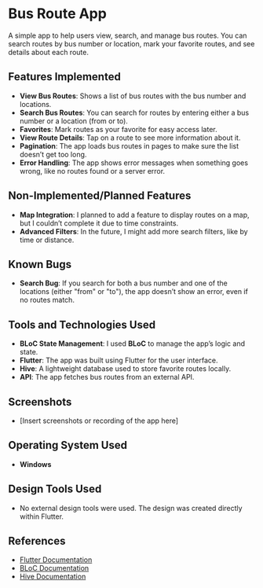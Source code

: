 # Bus Route App

A simple app to help users view, search, and manage bus routes. You can search routes by bus number or location, mark your favorite routes, and see details about each route.

## Features Implemented
- **View Bus Routes**: Shows a list of bus routes with the bus number and locations.
- **Search Bus Routes**: You can search for routes by entering either a bus number or a location (from or to).
- **Favorites**: Mark routes as your favorite for easy access later.
- **View Route Details**: Tap on a route to see more information about it.
- **Pagination**: The app loads bus routes in pages to make sure the list doesn’t get too long.
- **Error Handling**: The app shows error messages when something goes wrong, like no routes found or a server error.

## Non-Implemented/Planned Features
- **Map Integration**: I planned to add a feature to display routes on a map, but I couldn’t complete it due to time constraints.
- **Advanced Filters**: In the future, I might add more search filters, like by time or distance.

## Known Bugs
- **Search Bug**: If you search for both a bus number and one of the locations (either "from" or "to"), the app doesn’t show an error, even if no routes match.


## Tools and Technologies Used
- **BLoC State Management**: I used **BLoC** to manage the app’s logic and state.
- **Flutter**: The app was built using Flutter for the user interface.
- **Hive**: A lightweight database used to store favorite routes locally.
- **API**: The app fetches bus routes from an external API.

## Screenshots
- [Insert screenshots or recording of the app here]

## Operating System Used
- **Windows**

## Design Tools Used
- No external design tools were used. The design was created directly within Flutter.

## References
- [Flutter Documentation](https://flutter.dev/docs)
- [BLoC Documentation](https://bloclibrary.dev/flutter-bloc-concepts/)
- [Hive Documentation](https://docs.hivedb.dev)
